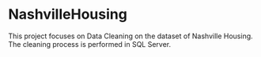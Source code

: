 # NashvilleHousing

This project focuses on Data Cleaning on the dataset of Nashville Housing. The cleaning process is performed in SQL Server.
